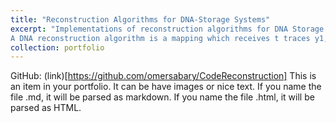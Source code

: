 ```yaml
---
title: "Reconstruction Algorithms for DNA-Storage Systems"
excerpt: "Implementations of reconstruction algorithms for DNA Storage Systems. 
A DNA reconstruction algorithm is a mapping which receives t traces y1, …, yt as an input and produces x^, an estimation of x. The goal in the DNA reconstruction problem is to minimize the edit distance between the original string and the algorithm’s estimation. For the deletion channel case, the problem is referred by the deletion DNA reconstruction problem and the goal is to minimize the Levenshtein distance."
collection: portfolio
---
```


GitHub: (link)[https://github.com/omersabary/CodeReconstruction]
This is an item in your portfolio. It can be have images or nice text. If you name the file .md, it will be parsed as markdown. If you name the file .html, it will be parsed as HTML. 
